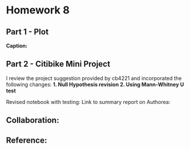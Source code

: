 # Homework 8
## Part 1 - Plot
**Caption:**

## Part 2 - Citibike Mini Project

I review the project suggestion provided by cb4221 and incorporated the following changes:
  **1. Null Hypothesis revision
    2. Using Mann-Whitney U test**

Revised notebook with testing: 
Link to summary report on Authorea:

## Collaboration:

## Reference:

